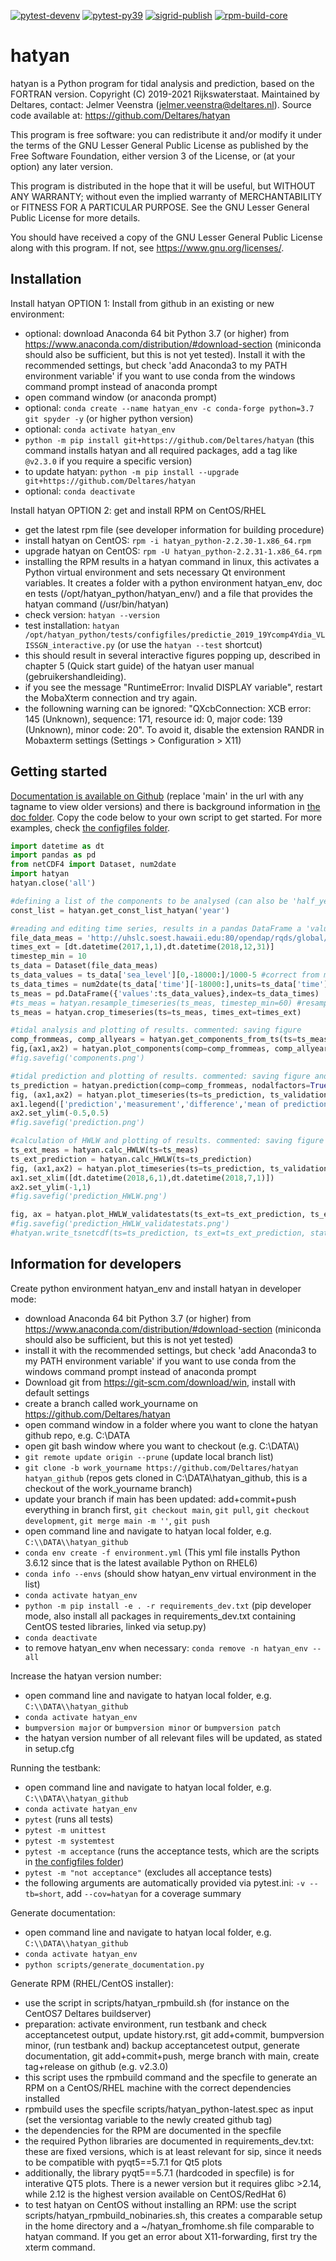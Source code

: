 [![pytest-devenv](https://github.com/Deltares/hatyan/actions/workflows/pytest-devenv.yml/badge.svg?branch=main)](https://github.com/Deltares/hatyan/actions/workflows/pytest-devenv.yml)
[![pytest-py39](https://github.com/Deltares/hatyan/actions/workflows/pytest-py39.yml/badge.svg?branch=main)](https://github.com/Deltares/hatyan/actions/workflows/pytest-py39.yml)
[![sigrid-publish](https://github.com/Deltares/hatyan/actions/workflows/sigrid-publish.yml/badge.svg?branch=main)](https://github.com/Deltares/hatyan/actions/workflows/sigrid-publish.yml)
[![rpm-build-core](https://github.com/Deltares/hatyan/actions/workflows/rpm-build-core.yml/badge.svg?event=release)](https://github.com/Deltares/hatyan/actions/workflows/rpm-build-core.yml)

# hatyan

hatyan is a Python program for tidal analysis and prediction, based on the FORTRAN version. 
Copyright (C) 2019-2021 Rijkswaterstaat.  Maintained by Deltares, contact: Jelmer Veenstra (jelmer.veenstra@deltares.nl). 
Source code available at: https://github.com/Deltares/hatyan

This program is free software: you can redistribute it and/or modify
it under the terms of the GNU Lesser General Public License as published by
the Free Software Foundation, either version 3 of the License, or
(at your option) any later version.

This program is distributed in the hope that it will be useful,
but WITHOUT ANY WARRANTY; without even the implied warranty of
MERCHANTABILITY or FITNESS FOR A PARTICULAR PURPOSE.  See the
GNU Lesser General Public License for more details.

You should have received a copy of the GNU Lesser General Public License
along with this program.  If not, see <https://www.gnu.org/licenses/>.


Installation
--------

Install hatyan OPTION 1: Install from github in an existing or new environment:

- optional: download Anaconda 64 bit Python 3.7 (or higher) from https://www.anaconda.com/distribution/#download-section (miniconda should also be sufficient, but this is not yet tested). Install it with the recommended settings, but check 'add Anaconda3 to my PATH environment variable' if you want to use conda from the windows command prompt instead of anaconda prompt
- open command window (or anaconda prompt)
- optional: ``conda create --name hatyan_env -c conda-forge python=3.7 git spyder -y`` (or higher python version)
- optional: ``conda activate hatyan_env``
- ``python -m pip install git+https://github.com/Deltares/hatyan`` (this command installs hatyan and all required packages, add a tag like ``@v2.3.0`` if you require a specific version)
- to update hatyan: ``python -m pip install --upgrade git+https://github.com/Deltares/hatyan``
- optional: ``conda deactivate``

Install hatyan OPTION 2: get and install RPM on CentOS/RHEL

- get the latest rpm file (see developer information for building procedure)
- install hatyan on CentOS: ``rpm -i hatyan_python-2.2.30-1.x86_64.rpm``
- upgrade hatyan on CentOS: ``rpm -U hatyan_python-2.2.31-1.x86_64.rpm``
- installing the RPM results in a hatyan command in linux, this activates a Python virtual environment and sets necessary Qt environment variables. It creates a folder with a python environment hatyan_env, doc en tests (/opt/hatyan_python/hatyan_env/) and a file that provides the hatyan command (/usr/bin/hatyan)
- check version: ``hatyan --version``
- test installation: ``hatyan /opt/hatyan_python/tests/configfiles/predictie_2019_19Ycomp4Ydia_VLISSGN_interactive.py`` (or use the ``hatyan --test`` shortcut)
- this should result in several interactive figures popping up, described in chapter 5 (Quick start guide) of the hatyan user manual (gebruikershandleiding).
- if you see the message "RuntimeError: Invalid DISPLAY variable", restart the MobaXterm connection and try again.
- the followning warning can be ignored: "QXcbConnection: XCB error: 145 (Unknown), sequence: 171, resource id: 0, major code: 139 (Unknown), minor code: 20". To avoid it, disable the extension RANDR in Mobaxterm settings (Settings > Configuration > X11)


Getting started
--------

[Documentation is available on Github](https://htmlpreview.github.io/?https://github.com/Deltares/hatyan/blob/main/doc/hatyan/index.html) (replace 'main' in the url with any tagname to view older versions) and there is background information in [the doc folder](https://github.com/Deltares/hatyan/tree/main/doc). Copy the code below to your own script to get started. For more examples, check [the configfiles folder](https://github.com/Deltares/hatyan/tree/main/tests/configfiles).

```python
import datetime as dt
import pandas as pd
from netCDF4 import Dataset, num2date
import hatyan
hatyan.close('all')

#defining a list of the components to be analysed (can also be 'half_year' and others, 'year' contains 94 components and the mean H0)
const_list = hatyan.get_const_list_hatyan('year')

#reading and editing time series, results in a pandas DataFrame a 'values' column (water level in meters) and a pd.DatetimeIndex as index (timestamps as datetime.datetime)
file_data_meas = 'http://uhslc.soest.hawaii.edu:80/opendap/rqds/global/hourly/h825a.nc' #Cuxhaven dataset from UHSLC database #os.path.join(r'n:\\Deltabox\\Bulletin\\veenstra\\VLISSGN_waterlevel_20101201_20140101.noos')
times_ext = [dt.datetime(2017,1,1),dt.datetime(2018,12,31)]
timestep_min = 10
ts_data = Dataset(file_data_meas)
ts_data_values = ts_data['sea_level'][0,-18000:]/1000-5 #correct from mm to meters and for 5m offset
ts_data_times = num2date(ts_data['time'][-18000:],units=ts_data['time'].units, only_use_cftime_datetimes=False)
ts_meas = pd.DataFrame({'values':ts_data_values},index=ts_data_times)
#ts_meas = hatyan.resample_timeseries(ts_meas, timestep_min=60) #resampling only works well when timesteps are rounded to seconds
ts_meas = hatyan.crop_timeseries(ts=ts_meas, times_ext=times_ext)

#tidal analysis and plotting of results. commented: saving figure  
comp_frommeas, comp_allyears = hatyan.get_components_from_ts(ts=ts_meas, const_list=const_list, nodalfactors=True, return_allyears=True, fu_alltimes=True, analysis_peryear=True)
fig,(ax1,ax2) = hatyan.plot_components(comp=comp_frommeas, comp_allyears=comp_allyears)
#fig.savefig('components.png')

#tidal prediction and plotting of results. commented: saving figure and writing to netCDF
ts_prediction = hatyan.prediction(comp=comp_frommeas, nodalfactors=True, fu_alltimes=True, times_ext=times_ext, timestep_min=timestep_min)
fig, (ax1,ax2) = hatyan.plot_timeseries(ts=ts_prediction, ts_validation=ts_meas)
ax1.legend(['prediction','measurement','difference','mean of prediction'])
ax2.set_ylim(-0.5,0.5)
#fig.savefig('prediction.png')

#calculation of HWLW and plotting of results. commented: saving figure
ts_ext_meas = hatyan.calc_HWLW(ts=ts_meas)
ts_ext_prediction = hatyan.calc_HWLW(ts=ts_prediction)
fig, (ax1,ax2) = hatyan.plot_timeseries(ts=ts_prediction, ts_validation=ts_meas, ts_ext=ts_ext_prediction, ts_ext_validation=ts_ext_meas)
ax1.set_xlim([dt.datetime(2018,6,1),dt.datetime(2018,7,1)])
ax2.set_ylim(-1,1)
#fig.savefig('prediction_HWLW.png')

fig, ax = hatyan.plot_HWLW_validatestats(ts_ext=ts_ext_prediction, ts_ext_validation=ts_ext_meas)
#fig.savefig('prediction_HWLW_validatestats.png')
#hatyan.write_tsnetcdf(ts=ts_prediction, ts_ext=ts_ext_prediction, station='Cuxhaven', vertref='MSL', filename='prediction.nc')
```

Information for developers
--------

Create python environment hatyan_env and install hatyan in developer mode:

- download Anaconda 64 bit Python 3.7 (or higher) from https://www.anaconda.com/distribution/#download-section (miniconda should also be sufficient, but this is not yet tested)
- install it with the recommended settings, but check 'add Anaconda3 to my PATH environment variable' if you want to use conda from the windows command prompt instead of anaconda prompt
- Download git from https://git-scm.com/download/win, install with default settings
- create a branch called work_yourname on https://github.com/Deltares/hatyan
- open command window in a folder where you want to clone the hatyan github repo, e.g. C:\\DATA
- open git bash window where you want to checkout (e.g. C:\\DATA\\)
- ``git remote update origin --prune`` (update local branch list)
- ``git clone -b work_yourname https://github.com/Deltares/hatyan hatyan_github`` (repos gets cloned in C:\\DATA\\hatyan_github, this is a checkout of the work_yourname branch)
- update your branch if main has been updated: add+commit+push everything in branch first, ``git checkout main``, ``git pull``, ``git checkout development``, ``git merge main -m ''``, ``git push``
- open command line and navigate to hatyan local folder, e.g. ``C:\\DATA\\hatyan_github``
- ``conda env create -f environment.yml`` (This yml file installs Python 3.6.12 since that is the latest available Python on RHEL6)
- ``conda info --envs`` (should show hatyan_env virtual environment in the list)
- ``conda activate hatyan_env``
- ``python -m pip install -e . -r requirements_dev.txt`` (pip developer mode, also install all packages in requirements_dev.txt containing CentOS tested libraries, linked via setup.py)
- ``conda deactivate``
- to remove hatyan_env when necessary: ``conda remove -n hatyan_env --all``

Increase the hatyan version number:

- open command line and navigate to hatyan local folder, e.g. ``C:\\DATA\\hatyan_github``
- ``conda activate hatyan_env``
- ``bumpversion major`` or ``bumpversion minor`` or ``bumpversion patch``
- the hatyan version number of all relevant files will be updated, as stated in setup.cfg

Running the testbank:

- open command line and navigate to hatyan local folder, e.g. ``C:\\DATA\\hatyan_github``
- ``conda activate hatyan_env``
- ``pytest`` (runs all tests)
- ``pytest -m unittest``
- ``pytest -m systemtest``
- ``pytest -m acceptance`` (runs the acceptance tests, which are the scripts in [the configfiles folder](https://github.com/Deltares/hatyan/tree/main/tests/configfiles))
- ``pytest -m "not acceptance"`` (excludes all acceptance tests)
- the following arguments are automatically provided via pytest.ini: ``-v --tb=short``, add ``--cov=hatyan`` for a coverage summary

Generate documentation:

- open command line and navigate to hatyan local folder, e.g. ``C:\\DATA\\hatyan_github``
- ``conda activate hatyan_env``
- ``python scripts/generate_documentation.py``

Generate RPM (RHEL/CentOS installer):

- use the script in scripts/hatyan_rpmbuild.sh (for instance on the CentOS7 Deltares buildserver)
- preparation: activate environment, run testbank and check acceptancetest output, update history.rst, git add+commit, bumpversion minor, (run testbank and) backup acceptancetest output, generate documentation, git add+commit+push, merge branch with main, create tag+release on github (e.g. v2.3.0)
- this script uses the rpmbuild command and the specfile to generate an RPM on a CentOS/RHEL machine with the correct dependencies installed
- rpmbuild uses the specfile scripts/hatyan_python-latest.spec as input (set the versiontag variable to the newly created github tag)
- the dependencies for the RPM are documented in the specfile
- the required Python libraries are documented in requirements_dev.txt: these are fixed versions, which is at least relevant for sip, since it needs to be compatible with pyqt5==5.7.1 for Qt5 plots
- additionally, the library pyqt5==5.7.1 (hardcoded in specfile) is for interative QT5 plots. There is a newer version but it requires glibc >2.14, while 2.12 is the highest version available on CentOS/RedHat 6)
- to test hatyan on CentOS without installing an RPM: use the script scripts/hatyan_rpmbuild_nobinaries.sh, this creates a comparable setup in the home directory and a ~/hatyan_fromhome.sh file comparable to hatyan command. If you get an error about X11-forwarding, first try the xterm command.
